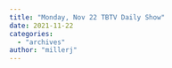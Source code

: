 ```yaml
---
title: "Monday, Nov 22 TBTV Daily Show"
date: 2021-11-22
categories: 
  - "archives"
author: "millerj"
---
```



